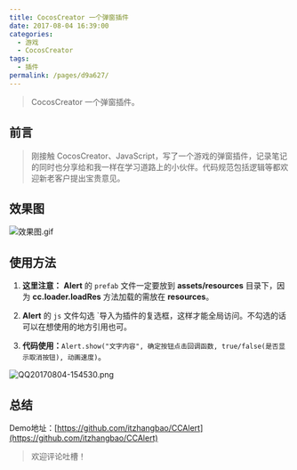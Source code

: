 ```yaml
---
title: CocosCreator 一个弹窗插件
date: 2017-08-04 16:39:00
categories: 
  - 游戏
  - CocosCreator
tags: 
  - 插件
permalink: /pages/d9a627/
---
```


> CocosCreator 一个弹窗插件。

## 前言

> 刚接触 CocosCreator、JavaScript，写了一个游戏的弹窗插件，记录笔记的同时也分享给和我一样在学习道路上的小伙伴。代码规范包括逻辑等都欢迎新老客户提出宝贵意见。

## 效果图

![效果图.gif](https://static.itzhangbao.com/img/strip-20200903005521792.gif)

<!-- more -->

## 使用方法

1. **这里注意：** **Alert** 的 `prefab` 文件一定要放到 **assets/resources** 目录下，因为 **cc.loader.loadRes** 方法加载的需放在 **resources**。

2. **Alert** 的 `js` 文件勾选 `导入为插件的复选框，这样才能全局访问。不勾选的话可以在想使用的地方引用也可。

3. **代码使用：**`Alert.show("文字内容", 确定按钮点击回调函数, true/false(是否显示取消按钮), 动画速度)`。

![QQ20170804-154530.png](https://static.itzhangbao.com/img/600.png)

## 总结

Demo地址：[https://github.com/itzhangbao/CCAlert](https://github.com/itzhangbao/CCAlert)

> 欢迎评论吐槽！
